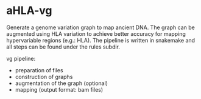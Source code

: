 # aHLA-vg
Generate a genome variation graph to map ancient DNA. The graph can be augmented using HLA variation to achieve better accuracy for mapping hypervariable regions (e.g.: HLA). The pipeline is written in snakemake and all steps can be found under the rules subdir. 

vg pipeline:
- preparation of files
- construction of graphs
- augmentation of the graph (optional)
- mapping (output format: bam files)
